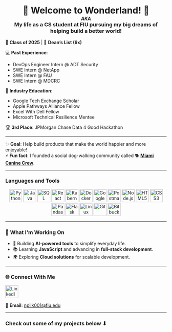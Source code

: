 <div align="center">
  <h1 style="margin-bottom: 0px;"><b>🐛 Welcome to Wonderland! 🐛</b></h1>
  <h6 style="margin-top: 0px; margin-bottom: 0px;"><b>AKA</b></h6>
  <h3 style="margin-top: 0px;"><b>My life as a CS student at FIU pursuing my big dreams of helping build a better world!</b></h3>
</div>

📅 **Class of 2025** | 🎉 **Dean’s List (6x)**  

💻 **Past Experience**: 
- DevOps Engineer Intern @ ADT Security
- SWE Intern @ NetApp
- SWE Intern @ FAU
- SWE Intern @ MDCRC

🧠 **Industry Education**:  
- Google Tech Exchange Scholar  
- Apple Pathways Alliance Fellow  
- Excel With Dell Fellow  
- Microsoft Technical Resilience Mentee

🏆 **3rd Place**: JPMorgan Chase Data 4 Good Hackathon

---

✨ **Goal**: Help build products that make the world happier and more enjoyable!  
⚡ **Fun fact**: I founded a social dog-walking community called 🐕 [**Miami Canine Crew**](https://www.instagram.com/caninecrewmiami/).  
</p>

---

### **Languages and Tools**  

<p align="center">
  <img src="https://cdn.jsdelivr.net/gh/devicons/devicon/icons/python/python-original.svg" title="Python" width="40" height="40"/>  
  <img src="https://cdn.jsdelivr.net/gh/devicons/devicon/icons/java/java-original.svg" title="Java" width="40" height="40"/>  
  <img src="https://cdn.jsdelivr.net/gh/devicons/devicon/icons/mysql/mysql-original.svg" title="SQL" width="40" height="40"/>  
  <img src="https://cdn.jsdelivr.net/gh/devicons/devicon/icons/react/react-original.svg" title="React" width="40" height="40"/>  
  <img src="https://cdn.jsdelivr.net/gh/devicons/devicon/icons/kubernetes/kubernetes-plain.svg" title="Kubernetes" width="40" height="40"/>  
  <img src="https://cdn.jsdelivr.net/gh/devicons/devicon/icons/docker/docker-original.svg" title="Docker" width="40" height="40"/>  
  <img src="https://cdn.jsdelivr.net/gh/devicons/devicon/icons/googlecloud/googlecloud-original.svg" title="Google Cloud" width="40" height="40"/>  
  <img src="https://cdn.jsdelivr.net/gh/devicons/devicon/icons/postman/postman-original.svg" title="Postman" width="40" height="40"/>  
  <img src="https://cdn.jsdelivr.net/gh/devicons/devicon/icons/nodejs/nodejs-original.svg" title="Node.js" width="40" height="40"/>  
  <img src="https://cdn.jsdelivr.net/gh/devicons/devicon/icons/html5/html5-original.svg" title="HTML5" width="40" height="40"/>  
  <img src="https://cdn.jsdelivr.net/gh/devicons/devicon/icons/css3/css3-original.svg" title="CSS3" width="40" height="40"/>  
  <img src="https://cdn.jsdelivr.net/gh/devicons/devicon/icons/pandas/pandas-original.svg" title="Pandas" width="40" height="40"/>  
  <img src="https://cdn.jsdelivr.net/gh/devicons/devicon/icons/flask/flask-original.svg" title="Flask" width="40" height="40"/> 
  <img src="https://cdn.jsdelivr.net/gh/devicons/devicon/icons/linux/linux-original.svg" title="Linux" width="40" height="40"/>  
  <img src="https://cdn.jsdelivr.net/gh/devicons/devicon/icons/git/git-original.svg" title="Git" width="40" height="40"/>  
  <img src="https://cdn.jsdelivr.net/gh/devicons/devicon/icons/bitbucket/bitbucket-original.svg" title="Bitbucket" width="40" height="40"/>  
</p>  

---

### 🌟 **What I'm Working On**  
- 🚀 Building **AI-powered tools** to simplify everyday life.  
- 📚 Learning **JavaScript** and advancing in **full-stack development**.  
- 🌍 Exploring **Cloud solutions** for scalable development.  

---

### 🌐 **Connect With Me**  
<p align="left">
  <a href="https://www.linkedin.com/in/noah-pilkington/" target="_blank">
    <img src="https://cdn.jsdelivr.net/gh/devicons/devicon/icons/linkedin/linkedin-original.svg" alt="LinkedIn" width="40" height="40"/>
  </a>
</p>

📧 **Email**: npilk001@fiu.edu  

---

### **Check out some of my projects below ⬇**
